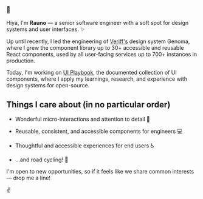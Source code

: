 ### 👋

Hiya, I'm **Rauno** — a senior software engineer with a soft spot for design systems and user interfaces. ✨

Up until recently, I led the engineering of [Veriff's](https://veriff.com) design system Genoma, where I grew the component library up to 30+ accessible and reusable React components, used by all user-facing services up to 700+ instances in production.

Today, I'm working on [UI Playbook](http://uiplaybook.dev/), the documented collection of UI components, where I apply my learnings, research, and experience with design systems for open-source.

## Things I care about (in no particular order)

- Wonderful micro-interactions and attention to detail 🎉

- Reusable, consistent, and accessible components for engineers 💻

- Thoughtful and accessible experiences for end users ♿️

- ...and road cycling! 🚴‍

I'm open to new opportunities, so if it feels like we share common interests — drop me a line!

✌️
